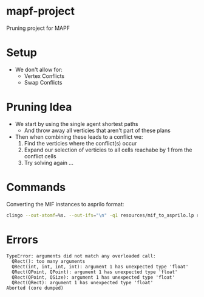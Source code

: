 # mapf-project
Pruning project for MAPF

# Setup

+ We don't allow for:
	+ Vertex Conflicts
	+ Swap Conflicts

# Pruning Idea

+ We start by using the single agent shortest paths
	+ And throw away all verticies that aren't part of these plans
+ Then when combining these leads to a conflict we:
	1. Find the verticies where the conflict(s) occur
	2. Expand our selection of verticies to all cells reachabe by 1 from the conflict cells
	3. Try solving again ...

# Commands

Converting the MIF instances to asprilo format:

```bash
clingo --out-atomf=%s. --out-ifs="\n" -q1 resources/mif_to_asprilo.lp resources/Instances/test_s5_a2_square.lp | grep init > out.lp
```

# Errors

```
TypeError: arguments did not match any overloaded call:
  QRect(): too many arguments
  QRect(int, int, int, int): argument 1 has unexpected type 'float'
  QRect(QPoint, QPoint): argument 1 has unexpected type 'float'
  QRect(QPoint, QSize): argument 1 has unexpected type 'float'
  QRect(QRect): argument 1 has unexpected type 'float'
Aborted (core dumped)
```
